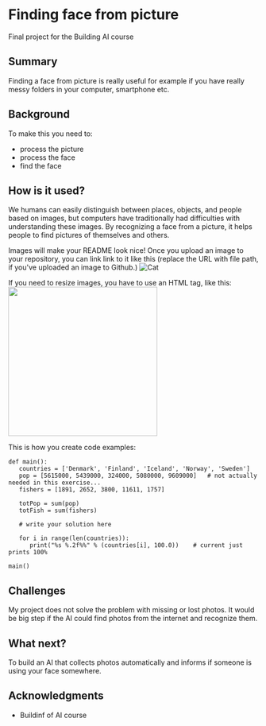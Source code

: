 <!-- This is the markdown template for the final project of the Building AI course, 
created by Reaktor Innovations and University of Helsinki. 
Copy the template, paste it to your GitHub README and edit! -->

# Finding face from picture

Final project for the Building AI course

## Summary

Finding a face from picture is really useful for example if you have really messy folders in your computer, smartphone etc. 

## Background

To make this you need to:
* process the picture
* process the face
* find the face


## How is it used?

We humans can easily distinguish between places, objects, and people based on images, but computers have traditionally had difficulties with understanding these images. By recognizing a face from a picture, it helps people to find pictures of themselves and others. 

Images will make your README look nice!
Once you upload an image to your repository, you can link link to it like this (replace the URL with file path, if you've uploaded an image to Github.)
![Cat](https://upload.wikimedia.org/wikipedia/commons/5/5e/Sleeping_cat_on_her_back.jpg)

If you need to resize images, you have to use an HTML tag, like this:
<img src="https://upload.wikimedia.org/wikipedia/commons/5/5e/Sleeping_cat_on_her_back.jpg" width="300">

This is how you create code examples:
```
def main():
   countries = ['Denmark', 'Finland', 'Iceland', 'Norway', 'Sweden']
   pop = [5615000, 5439000, 324000, 5080000, 9609000]   # not actually needed in this exercise...
   fishers = [1891, 2652, 3800, 11611, 1757]

   totPop = sum(pop)
   totFish = sum(fishers)

   # write your solution here

   for i in range(len(countries)):
      print("%s %.2f%%" % (countries[i], 100.0))    # current just prints 100%

main()
```

## Challenges

My project does not solve the problem with missing or lost photos. It would be big step if the AI could find photos from the internet and recognize them. 

## What next?

To build an AI that collects photos automatically and informs if someone is using your face somewhere. 


## Acknowledgments

* Buildinf of AI course
